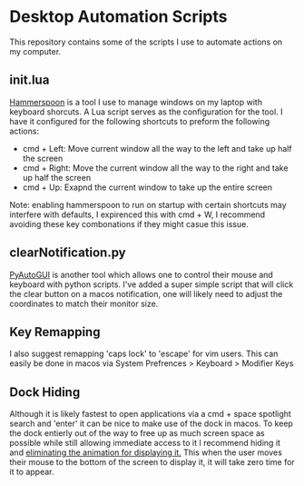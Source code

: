 # Desktop Automation Scripts

This repository contains some of the scripts I use to automate actions on my computer.

## init.lua

[Hammerspoon](https://www.hammerspoon.org/) is a tool I use to manage windows on my laptop with keyboard shorcuts. A Lua script serves as the configuration for the tool. I have it configured for the following shortcuts to preform the following actions:

- cmd + Left: Move current window all the way to the left and take up half the screen
- cmd + Right: Move the current window all the way to the right and take up half the screen
- cmd + Up: Exapnd the current window to take up the entire screen

Note: enabling hammerspoon to run on startup with certain shortcuts may interfere with defaults, I expirenced this with cmd + W, I recommend avoiding these key combonations if they might casue this issue.

## clearNotification.py

[PyAutoGUI](https://github.com/asweigart/pyautogui) is another tool which allows one to control their mouse and keyboard with python scripts. I've added a super simple script that will click the clear button on a macos notification, one will likely need to adjust the coordinates to match their monitor size.

## Key Remapping

I also suggest remapping 'caps lock' to 'escape' for vim users. This can easily be done in macos via System Prefrences > Keyboard > Modifier Keys

## Dock Hiding

Although it is likely fastest to open applications via a cmd + space spotlight search and 'enter' it can be nice to make use of the dock in macos. To keep the dock entierly out of the way to free up as much screen space as possible while still allowing immediate access to it I recommend hiding it and [eliminating the animation for displaying it.](https://9to5mac.com/2017/05/09/macos-dock-autohide-animation-video/) This when the user moves their mouse to the bottom of the screen to display it, it will take zero time for it to appear.
